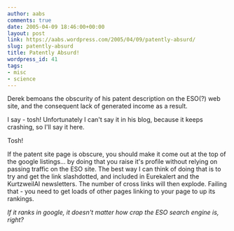 ```yaml
---
author: aabs
comments: true
date: 2005-04-09 18:46:00+00:00
layout: post
link: https://aabs.wordpress.com/2005/04/09/patently-absurd/
slug: patently-absurd
title: Patently Absurd!
wordpress_id: 41
tags:
- misc
- science
---
```


Derek bemoans the obscurity of his patent description on the ESO(?) web site, and the consequent lack of generated income as a result.

I say - tosh! Unfortunately I can't say it in his blog, because it keeps crashing, so I'll say it here.

Tosh!

If the patent site page is obscure, you should make it come out at the top of the google listings... by doing that you raise it's profile without relying on passing traffic on the ESO site. The best way I can think of doing that is to try and get the link slashdotted, and included in Eurekalert and the KurtzweilAI newsletters. The number of cross links will then explode.
Failing that - you need to get loads of other pages linking to your page to up its rankings.

_If it ranks in google, it doesn't matter how crap the ESO search engine is, right?_
